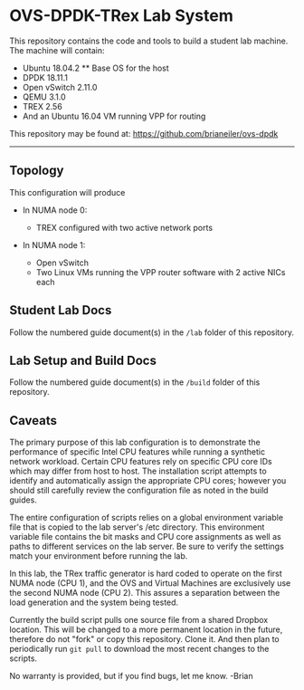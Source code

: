 # OVS-DPDK-TRex Lab System

This repository contains the code and tools to build a student lab machine. The machine will contain:
 - Ubuntu 18.04.2 ** Base OS for the host
 - DPDK 18.11.1
 - Open vSwitch 2.11.0
 - QEMU 3.1.0
 - TREX 2.56
 - And an Ubuntu 16.04 VM running VPP for routing

This repository may be found at: https://github.com/brianeiler/ovs-dpdk

---------------------


## Topology 
This configuration will produce
 - In NUMA node 0:
   - TREX configured with two active network ports

 - In NUMA node 1:
   - Open vSwitch
   - Two Linux VMs running the VPP router software with 2 active NICs each
   




## Student Lab Docs
Follow the numbered guide document(s) in the `/lab` folder of this repository.




## Lab Setup and Build Docs
Follow the numbered guide document(s) in the `/build` folder of this repository.





## Caveats
The primary purpose of this lab configuration is to demonstrate the performance of specific Intel CPU features while running a synthetic network workload. Certain CPU features rely on specific CPU core IDs which may differ from host to host. The installation script attempts to identify and automatically assign the appropriate CPU cores; however you should still carefully review the configuration file as noted in the build guides.

The entire configuration of scripts relies on a global environment variable file that is copied to the lab server's /etc directory. This environment variable file contains the bit masks and CPU core assignments as well as paths to different services on the lab server. Be sure to verify the settings match your environment before running the lab.

In this lab, the TRex traffic generator is hard coded to operate on the first NUMA node (CPU 1), and the OVS and Virtual Machines are exclusively use the second NUMA node (CPU 2). This assures a separation between the load generation and the system being tested.

Currently the build script pulls one source file from a shared Dropbox location. This will be changed to a more permanent location in the future, therefore do not "fork" or copy this repository. Clone it. And then plan to periodically run `git pull` to download the most recent changes to the scripts.


No warranty is provided, but if you find bugs, let me know.
-Brian

